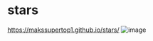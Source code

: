 # stars
https://makssupertop1.github.io/stars/
![image](https://github.com/user-attachments/assets/e4e4ad6f-1227-407c-aa5b-299ef20b1116)
